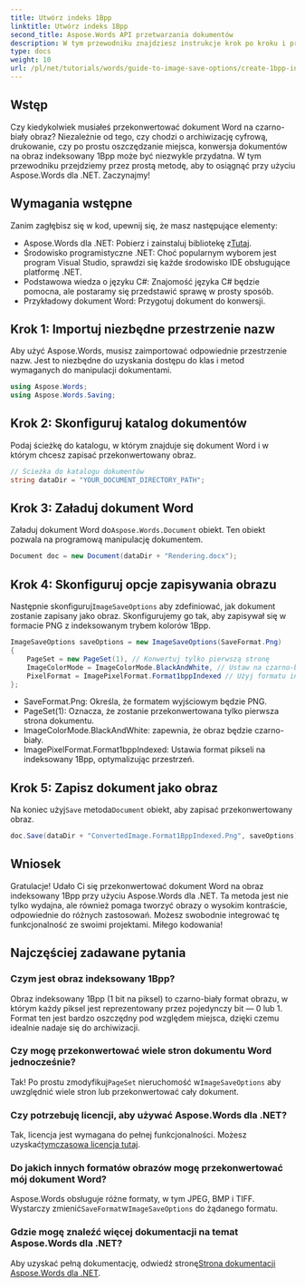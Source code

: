 ```yaml
---
title: Utwórz indeks 1Bpp
linktitle: Utwórz indeks 1Bpp
second_title: Aspose.Words API przetwarzania dokumentów
description: W tym przewodniku znajdziesz instrukcje krok po kroku i przykładowy kod, które pomogą Ci efektywnie tworzyć obrazy indeksowane 1 Bpp w celu archiwizacji, drukowania lub oszczędzania miejsca.
type: docs
weight: 10
url: /pl/net/tutorials/words/guide-to-image-save-options/create-1bpp-indexed/
---
```

## Wstęp

Czy kiedykolwiek musiałeś przekonwertować dokument Word na czarno-biały obraz? Niezależnie od tego, czy chodzi o archiwizację cyfrową, drukowanie, czy po prostu oszczędzanie miejsca, konwersja dokumentów na obraz indeksowany 1Bpp może być niezwykle przydatna. W tym przewodniku przejdziemy przez prostą metodę, aby to osiągnąć przy użyciu Aspose.Words dla .NET. Zaczynajmy!

## Wymagania wstępne

Zanim zagłębisz się w kod, upewnij się, że masz następujące elementy:

-  Aspose.Words dla .NET: Pobierz i zainstaluj bibliotekę z[Tutaj](https://releases.aspose.com/words/net/).
- Środowisko programistyczne .NET: Choć popularnym wyborem jest program Visual Studio, sprawdzi się każde środowisko IDE obsługujące platformę .NET.
- Podstawowa wiedza o języku C#: Znajomość języka C# będzie pomocna, ale postaramy się przedstawić sprawę w prosty sposób.
- Przykładowy dokument Word: Przygotuj dokument do konwersji.

## Krok 1: Importuj niezbędne przestrzenie nazw

Aby użyć Aspose.Words, musisz zaimportować odpowiednie przestrzenie nazw. Jest to niezbędne do uzyskania dostępu do klas i metod wymaganych do manipulacji dokumentami.

```csharp
using Aspose.Words;
using Aspose.Words.Saving;
```

## Krok 2: Skonfiguruj katalog dokumentów

Podaj ścieżkę do katalogu, w którym znajduje się dokument Word i w którym chcesz zapisać przekonwertowany obraz.

```csharp
// Ścieżka do katalogu dokumentów
string dataDir = "YOUR_DOCUMENT_DIRECTORY_PATH";
```

## Krok 3: Załaduj dokument Word

Załaduj dokument Word do`Aspose.Words.Document` obiekt. Ten obiekt pozwala na programową manipulację dokumentem.

```csharp
Document doc = new Document(dataDir + "Rendering.docx");
```

## Krok 4: Skonfiguruj opcje zapisywania obrazu

 Następnie skonfiguruj`ImageSaveOptions` aby zdefiniować, jak dokument zostanie zapisany jako obraz. Skonfigurujemy go tak, aby zapisywał się w formacie PNG z indeksowanym trybem kolorów 1Bpp.

```csharp
ImageSaveOptions saveOptions = new ImageSaveOptions(SaveFormat.Png)
{
    PageSet = new PageSet(1), // Konwertuj tylko pierwszą stronę
    ImageColorMode = ImageColorMode.BlackAndWhite, // Ustaw na czarno-biały
    PixelFormat = ImagePixelFormat.Format1bppIndexed // Użyj formatu indeksowanego 1Bpp
};
```

- SaveFormat.Png: Określa, że formatem wyjściowym będzie PNG.
- PageSet(1): Oznacza, że zostanie przekonwertowana tylko pierwsza strona dokumentu.
- ImageColorMode.BlackAndWhite: zapewnia, że obraz będzie czarno-biały.
- ImagePixelFormat.Format1bppIndexed: Ustawia format pikseli na indeksowany 1Bpp, optymalizując przestrzeń.

## Krok 5: Zapisz dokument jako obraz

 Na koniec użyj`Save` metoda`Document` obiekt, aby zapisać przekonwertowany obraz.

```csharp
doc.Save(dataDir + "ConvertedImage.Format1BppIndexed.Png", saveOptions);
```

## Wniosek

Gratulacje! Udało Ci się przekonwertować dokument Word na obraz indeksowany 1Bpp przy użyciu Aspose.Words dla .NET. Ta metoda jest nie tylko wydajna, ale również pomaga tworzyć obrazy o wysokim kontraście, odpowiednie do różnych zastosowań. Możesz swobodnie integrować tę funkcjonalność ze swoimi projektami. Miłego kodowania!

## Najczęściej zadawane pytania

### Czym jest obraz indeksowany 1Bpp?
Obraz indeksowany 1Bpp (1 bit na piksel) to czarno-biały format obrazu, w którym każdy piksel jest reprezentowany przez pojedynczy bit — 0 lub 1. Format ten jest bardzo oszczędny pod względem miejsca, dzięki czemu idealnie nadaje się do archiwizacji.

### Czy mogę przekonwertować wiele stron dokumentu Word jednocześnie?
 Tak! Po prostu zmodyfikuj`PageSet` nieruchomość w`ImageSaveOptions` aby uwzględnić wiele stron lub przekonwertować cały dokument.

### Czy potrzebuję licencji, aby używać Aspose.Words dla .NET?
 Tak, licencja jest wymagana do pełnej funkcjonalności. Możesz uzyskać[tymczasowa licencja tutaj](https://purchase.aspose.com/temporary-license/).

### Do jakich innych formatów obrazów mogę przekonwertować mój dokument Word?
 Aspose.Words obsługuje różne formaty, w tym JPEG, BMP i TIFF. Wystarczy zmienić`SaveFormat`w`ImageSaveOptions` do żądanego formatu.

### Gdzie mogę znaleźć więcej dokumentacji na temat Aspose.Words dla .NET?
 Aby uzyskać pełną dokumentację, odwiedź stronę[Strona dokumentacji Aspose.Words dla .NET](https://reference.aspose.com/words/net/).